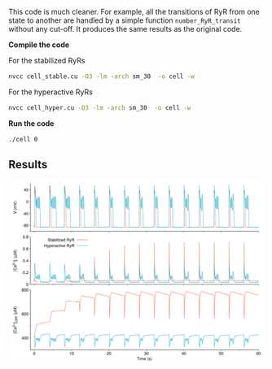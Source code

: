 This code is much cleaner. For example, all the transitions of RyR from one state to another are handled by a simple function ```number_RyR_transit``` without any cut-off. It produces the same results as the original code.

**Compile the code**

For the stabilized RyRs
```bash
nvcc cell_stable.cu -O3 -lm -arch sm_30  -o cell -w
```

For the hyperactive RyRs
```bash
nvcc cell_hyper.cu -O3 -lm -arch sm_30  -o cell -w
```

**Run the code**
```bash
./cell 0
```

## Results
![Alt text](result.svg)
